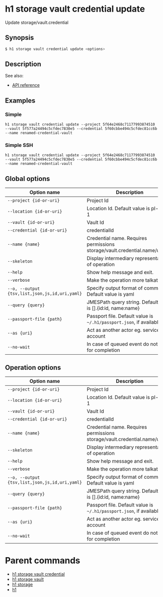 
# h1 storage vault credential update

Update storage/vault.credential

## Synopsis

```bash
$ h1 storage vault credential update <options>
```

## Description

See also:

* [API reference](https://api.hyperone.com/v2/docs#operation/storage_project_vault_credential_patch)

## Examples


### Simple

```h1 storage vault credential update --project 5f64e2468c71177993874510 --vault 5f577a24494c5cfdec7830e5 --credential 5f60cbbe494c5cfdec81cc6b --name renamed-credential-vault```
### Simple SSH

```h1 storage vault credential update --project 5f64e2468c71177993874510 --vault 5f577a24494c5cfdec7830e5 --credential 5f60cbbe494c5cfdec81cc6b --name renamed-credential-vault```

## Global options

| Option name                                        | Description                                                                |
| -------------------------------------------------- | -------------------------------------------------------------------------- |
| ```--project {id-or-uri}```                        | Project Id                                                                 |
| ```--location {id-or-uri}```                       | Location Id. Default value is pl-waw-1                                     |
| ```--vault {id-or-uri}```                          | Vault Id                                                                   |
| ```--credential {id-or-uri}```                     | credentialId                                                               |
| ```--name {name}```                                | Credential name. Requires permissions storage/vault.credential.name/update |
| ```--skeleton```                                   | Display intermediary representation of operation                           |
| ```--help```                                       | Show help message and exit.                                                |
| ```--verbose```                                    | Make the operation more talkative.                                         |
| ```--o, --output {tsv,list,json,js,id,uri,yaml}``` | Specify output format of command. Default value is yaml                    |
| ```--query {query}```                              | JMESPath query string. Default value is [].\{id:id, name:name\}            |
| ```--passport-file {path}```                       | Passport file. Default value is ```~/.h1/passport.json```, if available.   |
| ```--as {uri}```                                   | Act as another actor eg. service account                                   |
| ```--no-wait```                                    | In case of queued event do not wait for completion                         |

## Operation options

| Option name                                        | Description                                                                |
| -------------------------------------------------- | -------------------------------------------------------------------------- |
| ```--project {id-or-uri}```                        | Project Id                                                                 |
| ```--location {id-or-uri}```                       | Location Id. Default value is pl-waw-1                                     |
| ```--vault {id-or-uri}```                          | Vault Id                                                                   |
| ```--credential {id-or-uri}```                     | credentialId                                                               |
| ```--name {name}```                                | Credential name. Requires permissions storage/vault.credential.name/update |
| ```--skeleton```                                   | Display intermediary representation of operation                           |
| ```--help```                                       | Show help message and exit.                                                |
| ```--verbose```                                    | Make the operation more talkative.                                         |
| ```--o, --output {tsv,list,json,js,id,uri,yaml}``` | Specify output format of command. Default value is yaml                    |
| ```--query {query}```                              | JMESPath query string. Default value is [].\{id:id, name:name\}            |
| ```--passport-file {path}```                       | Passport file. Default value is ```~/.h1/passport.json```, if available.   |
| ```--as {uri}```                                   | Act as another actor eg. service account                                   |
| ```--no-wait```                                    | In case of queued event do not wait for completion                         |

# Parent commands

* [h1 storage vault credential](./../README.md)
* [h1 storage vault](./../../README.md)
* [h1 storage](./../../../README.md)
* [h1](./../../../../README.md)
